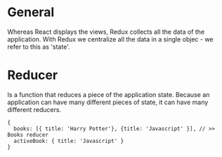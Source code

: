 # General
Whereas React displays the views, Redux collects all the data of the application. With Redux we centralize all the data in a single objec - we refer to this as 'state'.

# Reducer
Is a function that reduces a piece of the application state. Because an application can have many different pieces of state, it can have many different reducers. 

```
{
  books: [{ title: 'Harry Potter'}, {title: 'Javascript' }], // >> Books reducer
  activeBook: { title: 'Javascript' }
}
```
